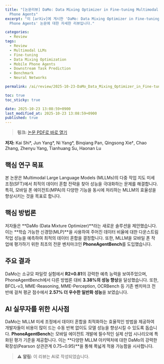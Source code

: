 ```yaml
---
title: "[논문리뷰] DaMo: Data Mixing Optimizer in Fine-tuning Multimodal LLMs for Mobile
  Phone Agents"
excerpt: "이 [arXiv]에 게시한 'DaMo: Data Mixing Optimizer in Fine-tuning Multimodal LLMs for Mobile
  Phone Agents' 논문에 대한 자세한 리뷰입니다."

categories:
  - Review
tags:
  - Review
  - Multimodal LLMs
  - Fine-tuning
  - Data Mixing Optimization
  - Mobile Phone Agents
  - Downstream Task Prediction
  - Benchmark
  - Neural Networks

permalink: /ai/review/2025-10-23-DaMo_Data_Mixing_Optimizer_in_Fine-tuning_Multimodal_LLMs_for_Mobile_Phone_Agents/

toc: true
toc_sticky: true

date: 2025-10-23 13:08:59+0900
last_modified_at: 2025-10-23 13:08:59+0900
published: true
---
```

> **링크:** [논문 PDF로 바로 열기](https://arxiv.org/abs/2510.19336)

**저자:** Kai Shi*, Jun Yang*, Ni Yang*, Binqiang Pan, Qingsong Xie†, Chao Zhang, Zhenyu Yang, Tianhuang Su, Haonan Lu



## 핵심 연구 목표
본 논문은 Multimodal Large Language Models (MLLMs)의 다중 작업 지도 미세 조정(SFT)에서 최적의 데이터 혼합 전략을 찾아 성능을 극대화하는 문제를 해결합니다. 특히, 모바일 폰 에이전트(MPA)의 다양한 기능을 동시에 처리하는 MLLM의 효율성을 향상시키는 것을 목표로 합니다.

## 핵심 방법론
저자들은 **DaMo (Data Mixture Optimizer)**라는 새로운 솔루션을 제안했습니다. 이는 **학습 가능한 신경망(MLP)**을 사용하여 주어진 데이터 비율에 대한 다운스트림 작업 성능을 예측하여 최적의 데이터 혼합을 결정합니다. 또한, MLLM을 모바일 폰 작업에 평가하기 위한 최초의 전문 벤치마크인 **PhoneAgentBench**를 도입했습니다.

## 주요 결과
DaMo는 소규모 파일럿 실험에서 **R2=0.81**의 강력한 예측 능력을 보여주었으며, PhoneAgentBench에서 다른 방법론 대비 **3.38%의 성능 향상**을 달성했습니다. 또한, BFCL-v3, MME-Reasoning, MME-Perception, OCRBench 등 기존 벤치마크 전반에 걸쳐 평균 점수에서 **2.57% 더 우수한 일반화 성능**을 보였습니다.

## AI 실무자를 위한 시사점
DaMo는 MLLM 미세 조정에서 데이터 혼합을 최적화하는 효율적인 방법을 제공하여 개발자들이 비용이 많이 드는 수동 반복 없이도 모델 성능을 향상시킬 수 있도록 돕습니다. **PhoneAgentBench**는 모바일 에이전트 개발에 필수적인 실제 산업 시나리오에 특화된 평가 기준을 제공합니다. 이는 **다양한 MLLM 아키텍처에 대한 DaMo의 강력한 확장성(Pearson 상관관계 0.75~0.95)**을 통해 폭넓게 적용 가능함을 시사합니다.

> ⚠️ **알림:** 이 리뷰는 AI로 작성되었습니다.